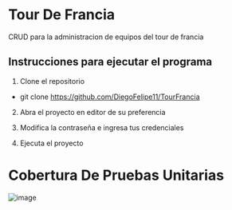 # Tour De Francia
CRUD para la administracion de equipos del tour de francia

## Instrucciones para ejecutar el programa
1. Clone el repositorio
+ git clone https://github.com/DiegoFelipe11/TourFrancia

2. Abra el proyecto en editor de su preferencia

3. Modifica la contraseña e ingresa tus credenciales

4. Ejecuta el proyecto


# Cobertura De Pruebas Unitarias
![image](https://user-images.githubusercontent.com/111761884/187215622-d6e5464e-802d-42db-a9c4-ea1bddf12e3f.png)
